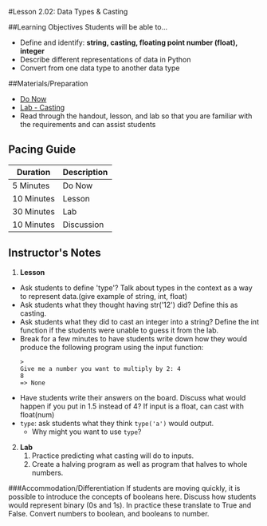 #Lesson 2.02: Data Types & Casting

##Learning Objectives
Students will be able to... 
* Define and identify: **string, casting, floating point number (float), integer**
* Describe different representations of data in Python 
* Convert from one data type to another data type

##Materials/Preparation
* [Do Now]
* [Lab - Casting]
* Read through the handout, lesson, and lab so that you are familiar with the requirements and can assist students

## Pacing Guide
| **Duration**   | **Description** |
| ---------- | ----------- |
| 5 Minutes  | Do Now      |
| 10 Minutes | Lesson      |
| 30 Minutes | Lab         |
| 10 Minutes | Discussion  |

## Instructor's Notes
1. **Lesson**
  * Ask students to define 'type'? Talk about types in the context as a way to represent data.(give example of string, int, float) 
  * Ask students what they thought having str('12') did? Define this as casting. 
  * Ask students what they did to cast an integer into a string? Define the int function if the students were unable to guess it from the lab.
  * Break for a few minutes to have students write down how they would produce the following program using the input function:
    ```
    > 
    Give me a number you want to multiply by 2: 4
    8
    => None
    ```
  * Have students write their answers on the board. Discuss what would happen if you put in 1.5 instead of 4? If input is a float, can cast with float(num)
  * `type`: ask students what they think `type('a')` would output.  
    * Why might you want to use `type`?
2. **Lab**
    1. Practice predicting what casting will do to inputs. 
    2. Create a halving program as well as program that halves to whole numbers. 

###Accommodation/Differentiation
If students are moving quickly, it is possible to introduce the concepts of booleans here. Discuss how students would represent binary (0s and 1s). In practice these translate to True and False. Convert numbers to boolean, and booleans to number.
  

[Do Now]:do_now.md
[Lab - Casting]:lab.md